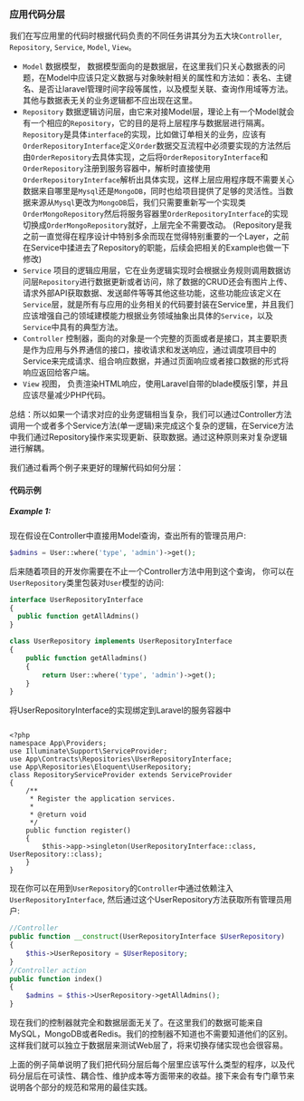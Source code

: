 ### 应用代码分层
  
我们在写应用里的代码时根据代码负责的不同任务讲其分为五大块`Controller`, `Repository`, `Service`, `Model`, `View`。

- `Model` 数据模型， 数据模型面向的是数据层，在这里我们只关心数据表的问题，在Model中应该只定义数据与对象映射相关的属性和方法如：表名、主键名、是否让laravel管理时间字段等属性，以及模型关联、查询作用域等方法。其他与数据表无关的业务逻辑都不应出现在这里。
- `Repository` 数据逻辑访问层，由它来对接Model层，理论上有一个Model就会有一个相应的`Repository`，它的目的是将上层程序与数据层进行隔离。`Repository`是具体`interface`的实现，比如做订单相关的业务，应该有`OrderRepositoryInterface`定义`Order`数据交互流程中必须要实现的方法然后由`OrderRepository`去具体实现，之后将`OrderRepositoryInterface`和`OrderRepository`注册到服务容器中，解析时直接使用`OrderRepositoryInterface`解析出具体实现，这样上层应用程序既不需要关心数据来自哪里是`Mysql`还是`MongoDB`，同时也给项目提供了足够的灵活性。当数据来源从`Mysql`更改为`MongoDB`后，我们只需要重新写一个实现类`OrderMongoRepository`然后将服务容器里`OrderRepositoryInterface`的实现切换成`OrderMongoRepository`就好，上层完全不需要改动。
(Repository是我之前一直觉得在程序设计中特别多余而现在觉得特别重要的一个Layer，之前在Service中揉进去了Repository的职能，后续会把相关的Example也做一下修改)
- `Service` 项目的逻辑应用层，它在业务逻辑实现时会根据业务规则调用数据访问层`Repository`进行数据更新或者访问，除了数据的CRUD还会有图片上传、请求外部API获取数据、发送邮件等等其他这些功能，这些功能应该定义在`Service`层，就是所有与应用的业务相关的代码要封装在Service里，并且我们应该增强自己的领域建模能力根据业务领域抽象出具体的`Service`，以及`Service`中具有的典型方法。
- `Controller` 控制器，面向的对象是一个完整的页面或者是接口，其主要职责是作为应用与外界通信的接口，接收请求和发送响应，通过调度项目中的Service来完成请求、组合响应数据，并通过页面响应或者接口数据的形式将响应返回给客户端。
- `View` 视图， 负责渲染HTML响应，使用Laravel自带的blade模版引擎，并且应该尽量减少PHP代码。

总结：所以如果一个请求对应的业务逻辑相当复杂，我们可以通过Controller方法调用一个或者多个Service方法(单一逻辑)来完成这个复杂的逻辑，在Service方法中我们通过Repository操作来实现更新、获取数据。通过这种原则来对复杂逻辑进行解耦。

我们通过看两个例子来更好的理解代码如何分层：

#### 代码示例 

##### Example 1:

现在假设在Controller中直接用Model查询，查出所有的管理员用户:

```php
$admins = User::where('type', 'admin')->get();
```   

后来随着项目的开发你需要在不止一个Controller方法中用到这个查询， 你可以在`UserRepository`类里包装对`User`模型的访问:

```php
interface UserRepositoryInterface
{
  public function getAllAdmins()
}

class UserRepository implements UserRepositoryInterface
{
    public function getAlladmins()
    {
        return User::where('type', 'admin')->get();
    }
}
```

将UserRepositoryInterface的实现绑定到Laravel的服务容器中
```
  
<?php
namespace App\Providers;
use Illuminate\Support\ServiceProvider;
use App\Contracts\Repositories\UserRepositoryInterface;
use App\Repositories\Eloquent\UserRepository;
class RepositoryServiceProvider extends ServiceProvider
{
    /**
     * Register the application services.
     *
     * @return void
     */
    public function register()
    {
        $this->app->singleton(UserRepositoryInterface::class, UserRepository::class);
    }
}
```

现在你可以在用到`UserRepository`的`Controller`中通过依赖注入`UserRepositoryInterface`, 然后通过这个UserRepository方法获取所有管理员用户:
   
```php
//Controller
public function __construct(UserRepositoryInterface $UserRepository)
{
    $this->UserRepository = $UserRepository;
}
//Controller action
public function index()
{
    $admins = $this->UserRepository->getAllAdmins();
}
```

现在我们的控制器就完全和数据层面无关了。在这里我们的数据可能来自MySQL，MongoDB或者Redis。我们的控制器不知道也不需要知道他们的区别。这样我们就可以独立于数据层来测试Web层了，将来切换存储实现也会很容易。
       
上面的例子简单说明了我们把代码分层后每个层里应该写什么类型的程序，以及代码分层后在可读性、耦合性、维护成本等方面带来的收益。接下来会有专门章节来说明各个部分的规范和常用的最佳实践。
